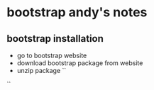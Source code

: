 # bootstrap andy's notes
## bootstrap installation
- go to bootstrap website
- download bootstrap package from website
- unzip package
``
    <div class="container">
      <div class="row well well-lg">
``
